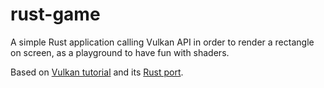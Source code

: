 # rust-game

A simple Rust application calling Vulkan API in order to render a rectangle on screen, as a playground to have fun with shaders.

Based on [Vulkan tutorial](https://vulkan-tutorial.com/) and its [Rust port](https://github.com/unknownue/vulkan-tutorial-rust).
